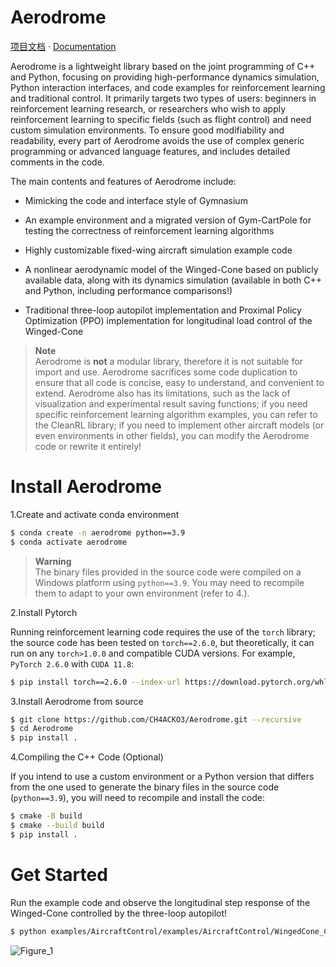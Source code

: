 # Aerodrome #

<a href="https://ch4acko3.github.io/Aerodrome/">项目文档</a>
·
<a href="https://ch4acko3.github.io/Aerodrome/en/">Documentation</a>

Aerodrome is a lightweight library based on the joint programming of C++ and Python, focusing on providing high-performance dynamics simulation, Python interaction interfaces, and code examples for reinforcement learning and traditional control. It primarily targets two types of users: beginners in reinforcement learning research, or researchers who wish to apply reinforcement learning to specific fields (such as flight control) and need custom simulation environments. To ensure good modifiability and readability, every part of Aerodrome avoids the use of complex generic programming or advanced language features, and includes detailed comments in the code.

The main contents and features of Aerodrome include:

- Mimicking the code and interface style of Gymnasium

- An example environment and a migrated version of Gym-CartPole for testing the correctness of reinforcement learning algorithms

- Highly customizable fixed-wing aircraft simulation example code

- A nonlinear aerodynamic model of the Winged-Cone based on publicly available data, along with its dynamics simulation (available in both C++ and Python, including performance comparisons!)

- Traditional three-loop autopilot implementation and Proximal Policy Optimization (PPO) implementation for longitudinal load control of the Winged-Cone

> **Note**  
> Aerodrome is **not** a modular library, therefore it is not suitable for import and use. Aerodrome sacrifices some code duplication to ensure that all code is concise, easy to understand, and convenient to extend. Aerodrome also has its limitations, such as the lack of visualization and experimental result saving functions; if you need specific reinforcement learning algorithm examples, you can refer to the CleanRL library; if you need to implement other aircraft models (or even environments in other fields), you can modify the Aerodrome code or rewrite it entirely!

# Install Aerodrome #

1.Create and activate conda environment

```bash
$ conda create -n aerodrome python==3.9
$ conda activate aerodrome
```

> **Warning**  
> The binary files provided in the source code were compiled on a Windows platform using ```python==3.9```. You may need to recompile them to adapt to your own environment (refer to 4.).

2.Install Pytorch

Running reinforcement learning code requires the use of the ```torch``` library; the source code has been tested on ```torch==2.6.0```, but theoretically, it can run on any ```torch>1.0.0``` and compatible CUDA versions. For example, ```PyTorch 2.6.0``` with ```CUDA 11.8```:

```bash
$ pip install torch==2.6.0 --index-url https://download.pytorch.org/whl/cu118
```

3.Install Aerodrome from source

```bash
$ git clone https://github.com/CH4ACKO3/Aerodrome.git --recursive
$ cd Aerodrome
$ pip install .
```

4.Compiling the C++ Code (Optional)

If you intend to use a custom environment or a Python version that differs from the one used to generate the binary files in the source code (```python==3.9```), you will need to recompile and install the code:

```bash
$ cmake -B build
$ cmake --build build
$ pip install .
```

# Get Started #

Run the example code and observe the longitudinal step response of the Winged-Cone controlled by the three-loop autopilot!

```bash
$ python examples/AircraftControl/examples/AircraftControl/WingedCone_Classic.py
```
![Figure_1](https://github.com/user-attachments/assets/9597cbe3-4aa2-4e2b-9582-20a9cd301f2b)

